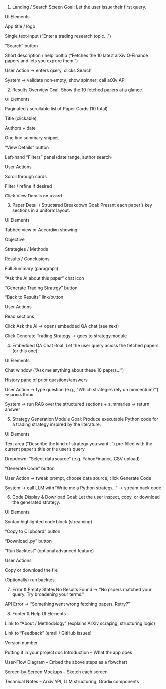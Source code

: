 1. Landing / Search Screen
Goal: Let the user issue their first query.

UI Elements

App title / logo

Single text‑input (“Enter a trading research topic…”)

“Search” button

Short description / help tooltip (“Fetches the 10 latest arXiv Q‑Finance papers and lets you explore them.”)

User Action → enters query, clicks Search

System → validate non‑empty; show spinner; call arXiv API

2. Results Overview
Goal: Show the 10 fetched papers at a glance.

UI Elements

Paginated / scrollable list of Paper Cards (10 total)

Title (clickable)

Authors + date

One‑line summary snippet

“View Details” button

Left‑hand “Filters” panel (date range, author search)

User Actions

Scroll through cards

Filter / refine if desired

Click View Details on a card

3. Paper Detail / Structured Breakdown
Goal: Present each paper’s key sections in a uniform layout.

UI Elements

Tabbed view or Accordion showing:

Objective

Strategies / Methods

Results / Conclusions

Full Summary (paragraph)

“Ask the AI about this paper” chat icon

“Generate Trading Strategy” button

“Back to Results” link/button

User Actions

Read sections

Click Ask the AI → opens embedded QA chat (see next)

Click Generate Trading Strategy → goes to strategy module

4. Embedded QA Chat
Goal: Let the user query across the fetched papers (or this one).

UI Elements

Chat window (“Ask me anything about these 10 papers…”)

History pane of prior questions/answers

User Action → type question (e.g., “Which strategies rely on momentum?”) → press Enter

System → run RAG over the structured sections + summaries → return answer

5. Strategy Generation Module
Goal: Produce executable Python code for a trading strategy inspired by the literature.

UI Elements

Text area (“Describe the kind of strategy you want…”) pre‑filled with the current paper’s title or the user’s query

Dropdown: “Select data source” (e.g. YahooFinance, CSV upload)

“Generate Code” button

User Action → tweak prompt, choose data source, click Generate Code

System → call LLM with “Write me a Python strategy…” → stream back code

6. Code Display & Download
Goal: Let the user inspect, copy, or download the generated strategy.

UI Elements

Syntax‑highlighted code block (streaming)

“Copy to Clipboard” button

“Download .py” button

“Run Backtest” (optional advanced feature)

User Actions

Copy or download the file

(Optionally) run backtest

7. Error & Empty States
No Results Found → “No papers matched your query. Try broadening your terms.”

API Error → “Something went wrong fetching papers. Retry?”

8. Footer & Help
UI Elements

Link to “About / Methodology” (explains ArXiv scraping, structuring logic)

Link to “Feedback” (email / GitHub issues)

Version number

Putting it in your project doc
Introduction – What the app does

User‑Flow Diagram – Embed the above steps as a flowchart

Screen‑by‑Screen Mockups – Sketch each screen

Technical Notes – Arxiv API, LLM structuring, Gradio components